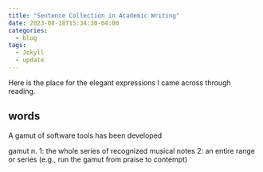 ```yaml
---
title: "Sentence Collection in Academic Writing"
date: 2023-08-18T15:34:30-04:00
categories:
  - blog
tags:
  - Jekyll
  - update
---
```


Here is the place for the elegant expressions I came across through reading.

## words

 A gamut of software tools has been developed

gamut n.
1: the whole series of recognized musical notes
2: an entire range or series (e.g., run the gamut from praise to contempt)
